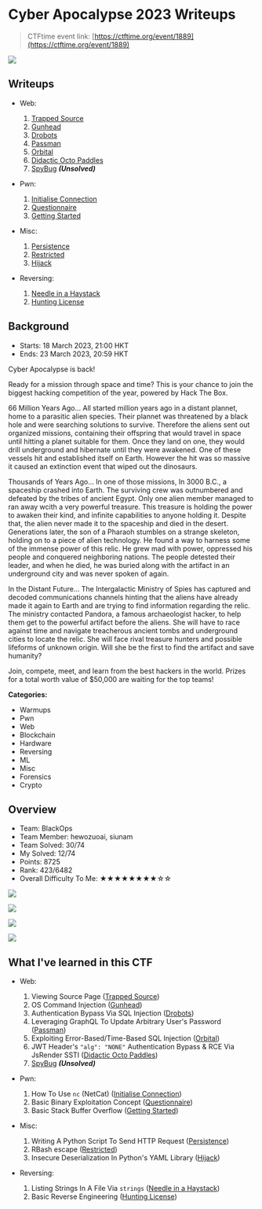 # Cyber Apocalypse 2023 Writeups

> CTFtime event link: [https://ctftime.org/event/1889](https://ctftime.org/event/1889)

![](https://raw.githubusercontent.com/siunam321/CTF-Writeups/main/Cyber-Apocalypse-2023/images/banner.jpg)

## Writeups

- Web:
	1. [Trapped Source](https://siunam321.github.io/ctf/Cyber-Apocalypse-2023/Web/Trapped-Source/)
	2. [Gunhead](https://siunam321.github.io/ctf/Cyber-Apocalypse-2023/Web/Gunhead/)
	3. [Drobots](https://siunam321.github.io/ctf/Cyber-Apocalypse-2023/Web/Drobots/)
	4. [Passman](https://siunam321.github.io/ctf/Cyber-Apocalypse-2023/Web/Passman/)
	5. [Orbital](https://siunam321.github.io/ctf/Cyber-Apocalypse-2023/Web/Orbital/)
	6. [Didactic Octo Paddles](https://siunam321.github.io/ctf/Cyber-Apocalypse-2023/Web/Didactic-Octo-Paddles/)
	7. [SpyBug](https://siunam321.github.io/ctf/Cyber-Apocalypse-2023/Web/SpyBug/) ***(Unsolved)***

- Pwn:
	1. [Initialise Connection](https://siunam321.github.io/ctf/Cyber-Apocalypse-2023/Pwn/Initialise-Connection/)
	2. [Questionnaire](https://siunam321.github.io/ctf/Cyber-Apocalypse-2023/Pwn/Questionnaire/)
	3. [Getting Started](https://siunam321.github.io/ctf/Cyber-Apocalypse-2023/Pwn/Getting-Started/)

- Misc:
	1. [Persistence](https://siunam321.github.io/ctf/Cyber-Apocalypse-2023/Misc/Persistence/)
	2. [Restricted](https://siunam321.github.io/ctf/Cyber-Apocalypse-2023/Misc/Restricted/)
	3. [Hijack](https://siunam321.github.io/ctf/Cyber-Apocalypse-2023/Misc/Hijack/)

- Reversing:
	1. [Needle in a Haystack](https://siunam321.github.io/ctf/Cyber-Apocalypse-2023/Reversing/Needle-in-a-Haystack/)
	2. [Hunting License](https://siunam321.github.io/ctf/Cyber-Apocalypse-2023/Reversing/Hunting-License/)

## Background

- Starts: 18 March 2023, 21:00 HKT
- Ends: 23 March 2023, 20:59 HKT

Cyber Apocalypse is back!

Ready for a mission through space and time? This is your chance to join the biggest hacking competition of the year, powered by Hack The Box.

66 Million Years Ago…
All started million years ago in a distant plannet, home to a parasitic alien species. Their plannet was threatened by a black hole and were searching solutions to survive. Therefore the aliens sent out organized missions, containing their offspring that would travel in space until hitting a planet suitable for them. Once they land on one, they would drill underground and hibernate until they were awakened. One of these vessels hit and established itself on Earth. However the hit was so massive it caused an extinction event that wiped out the dinosaurs.

Thousands of Years Ago…
In one of those missions, In 3000 B.C., a spaceship crashed into Earth. The surviving crew was outnumbered and defeated by the tribes of ancient Egypt. Only one alien member managed to ran away wcith a very powerful treasure. This treasure is holding the power to awaken their kind, and infinite capabilities to anyone holding it. Despite that, the alien never made it to the spaceship and died in the desert. Generations later, the son of a Pharaoh stumbles on a strange skeleton, holding on to a piece of alien technology. He found a way to harness some of the immense power of this relic. He grew mad with power, oppressed his people and conquered neighboring nations. The people detested their leader, and when he died, he was buried along with the artifact in an underground city and was never spoken of again.

In the Distant Future…
The Intergalactic Ministry of Spies has captured and decoded communications channels hinting that the aliens have already made it again to Earth and are trying to find information regarding the relic. The ministry contacted Pandora, a famous archaeologist hacker, to help them get to the powerful artifact before the aliens. She will have to race against time and navigate treacherous ancient tombs and underground cities to locate the relic. She will face rival treasure hunters and possible lifeforms of unknown origin. Will she be the first to find the artifact and save humanity?

Join, compete, meet, and learn from the best hackers in the world. Prizes for a total worth value of $50,000 are waiting for the top teams!

**Categories:**

- Warmups
- Pwn
- Web
- Blockchain
- Hardware
- Reversing
- ML
- Misc
- Forensics
- Crypto

## Overview

- Team: BlackOps
- Team Member: hewozuoai, siunam
- Team Solved: 30/74
- My Solved: 12/74
- Points: 8725
- Rank: 423/6482
- Overall Difficulty To Me: ★★★★★★★★☆☆

![](https://raw.githubusercontent.com/siunam321/CTF-Writeups/main/Cyber-Apocalypse-2023/images/cert.png)

![](https://raw.githubusercontent.com/siunam321/CTF-Writeups/main/Cyber-Apocalypse-2023/images/score.png)

![](https://raw.githubusercontent.com/siunam321/CTF-Writeups/main/Cyber-Apocalypse-2023/images/solves1.png)

![](https://raw.githubusercontent.com/siunam321/CTF-Writeups/main/Cyber-Apocalypse-2023/images/solves2.png)

## What I've learned in this CTF

- Web:
	1. Viewing Source Page ([Trapped Source](https://siunam321.github.io/ctf/Cyber-Apocalypse-2023/Web/Trapped-Source/))
	2. OS Command Injection ([Gunhead](https://siunam321.github.io/ctf/Cyber-Apocalypse-2023/Web/Gunhead/))
	3. Authentication Bypass Via SQL Injection ([Drobots](https://siunam321.github.io/ctf/Cyber-Apocalypse-2023/Web/Drobots/))
	4. Leveraging GraphQL To Update Arbitrary User's Password ([Passman](https://siunam321.github.io/ctf/Cyber-Apocalypse-2023/Web/Passman/))
	5. Exploiting Error-Based/Time-Based SQL Injection ([Orbital](https://siunam321.github.io/ctf/Cyber-Apocalypse-2023/Web/Orbital/))
	6. JWT Header's `"alg": "NONE"` Authentication Bypass & RCE Via JsRender SSTI ([Didactic Octo Paddles](https://siunam321.github.io/ctf/Cyber-Apocalypse-2023/Web/Didactic-Octo-Paddles/))
	7. [SpyBug](https://siunam321.github.io/ctf/Cyber-Apocalypse-2023/Web/SpyBug/) ***(Unsolved)***

- Pwn:
	1. How To Use `nc` (NetCat) ([Initialise Connection](https://siunam321.github.io/ctf/Cyber-Apocalypse-2023/Pwn/Initialise-Connection/))
	2. Basic Binary Exploitation Concept ([Questionnaire](https://siunam321.github.io/ctf/Cyber-Apocalypse-2023/Pwn/Questionnaire/))
	3. Basic Stack Buffer Overflow ([Getting Started](https://siunam321.github.io/ctf/Cyber-Apocalypse-2023/Pwn/Getting-Started/))

- Misc:
	1. Writing A Python Script To Send HTTP Request ([Persistence](https://siunam321.github.io/ctf/Cyber-Apocalypse-2023/Misc/Persistence/))
	2. RBash escape ([Restricted](https://siunam321.github.io/ctf/Cyber-Apocalypse-2023/Misc/Restricted/))
	3. Insecure Deserialization In Python's YAML Library ([Hijack](https://siunam321.github.io/ctf/Cyber-Apocalypse-2023/Misc/Hijack/))

- Reversing:
	1. Listing Strings In A File Via `strings` ([Needle in a Haystack](https://siunam321.github.io/ctf/Cyber-Apocalypse-2023/Reversing/Needle-in-a-Haystack/))
	2. Basic Reverse Engineering ([Hunting License](https://siunam321.github.io/ctf/Cyber-Apocalypse-2023/Reversing/Hunting-License/))